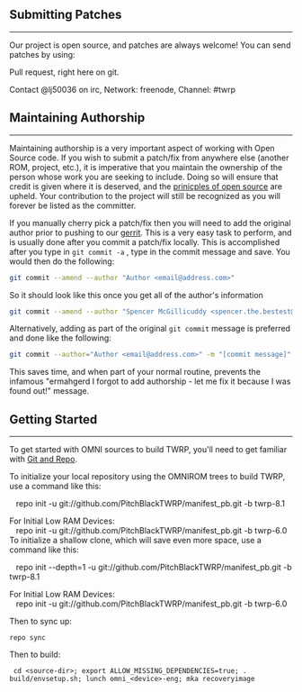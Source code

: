 ## Submitting Patches ##
------------------
Our project is open source, and patches are always welcome!
You can send patches by using:

Pull request, right here on git.

Contact @lj50036 on irc, Network: freenode, Channel: #twrp


## Maintaining Authorship ##
----------------------
Maintaining authorship is a very important aspect of working with Open Source code. If you wish to submit a patch/fix
from anywhere else (another ROM, project, etc.), it is imperative that you maintain the ownership of the person whose
work you are seeking to include. Doing so will ensure that credit is given where it is deserved, and the [prinicples of open source](http://opensource.org/docs/osd)
are upheld. Your contribution to the project will still be recognized as you will forever be listed as the committer.

If you manually cherry pick a patch/fix then you will need to add the original author prior to pushing to our [gerrit](https://gerrit.omnirom.org).
This is a very easy task to perform, and is usually done after you commit a patch/fix locally. This is accomplished
after you type in `git commit -a` , type in the commit message and save. You would then do the following:

```bash
git commit --amend --author "Author <email@address.com>"
```

So it should look like this once you get all of the author's information

```bash
git commit --amend --author "Spencer McGillicuddy <spencer.the.bestest@gmail.com>"
```

Alternatively, adding as part of the original `git commit` message is preferred and done like the following:

```bash
git commit --author="Author <email@address.com>" -m "[commit message]"
```

This saves time, and when part of your normal routine, prevents the infamous "ermahgerd I forgot to add authorship -
let me fix it because I was found out!" message.


## Getting Started ##
---------------

To get started with OMNI sources to build TWRP, you'll need to get
familiar with [Git and Repo](https://source.android.com/source/using-repo.html).

To initialize your local repository using the OMNIROM trees to build TWRP, use a command like this:

    repo init -u git://github.com/PitchBlackTWRP/manifest_pb.git -b twrp-8.1
    
 For Initial Low RAM Devices:
    
    repo init -u git://github.com/PitchBlackTWRP/manifest_pb.git -b twrp-6.0
   
To initialize a shallow clone, which will save even more space, use a command like this:

    repo init --depth=1 -u git://github.com/PitchBlackTWRP/manifest_pb.git -b twrp-8.1
    
For Initial Low RAM Devices:
    
    repo init -u git://github.com/PitchBlackTWRP/manifest_pb.git -b twrp-6.0

Then to sync up:

    repo sync

Then to build:

     cd <source-dir>; export ALLOW_MISSING_DEPENDENCIES=true; . build/envsetup.sh; lunch omni_<device>-eng; mka recoveryimage

